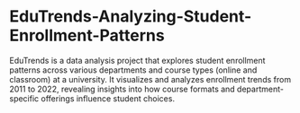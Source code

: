 # EduTrends-Analyzing-Student-Enrollment-Patterns
EduTrends is a data analysis project that explores student enrollment patterns across various departments and course types (online and classroom) at a university. It visualizes and analyzes enrollment trends from 2011 to 2022, revealing insights into how course formats and department-specific offerings influence student choices.
